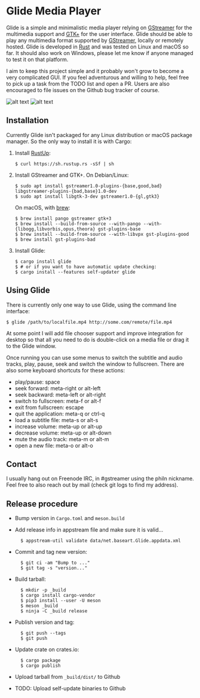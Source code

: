 Glide Media Player
==================

Glide is a simple and minimalistic media player relying on
[GStreamer](http://gstreamer.freedesktop.org) for the multimedia support
and [GTK+](http://gtk.org) for the user interface. Glide should be able
to play any multimedia format supported by
[GStreamer](http://gstreamer.freedesktop.org), locally or remotely
hosted. Glide is developed in [Rust](http://rust-lang.org) and was
tested on Linux and macOS so far. It should also work on Windows, please
let me know if anyone managed to test it on that platform.

I aim to keep this project simple and it probably won't grow to become a
very complicated GUI. If you feel adventurous and willing to help, feel
free to pick up a task from the TODO list and open a PR. Users are also
encouraged to file issues on the Github bug tracker of course.

![alt text](https://github.com/philn/glide/raw/master/screenshot.png "Glide screenshot")
![alt text](https://github.com/philn/glide/raw/master/audio-screenshot.png "Glide audio playback screenshot")

Installation
------------

Currently Glide isn't packaged for any Linux distribution or macOS
package manager. So the only way to install it is with Cargo:

1.  Install [RustUp](https://rustup.rs):

        $ curl https://sh.rustup.rs -sSf | sh

2.  Install GStreamer and GTK+. On Debian/Linux:

        $ sudo apt install gstreamer1.0-plugins-{base,good,bad} libgstreamer-plugins-{bad,base}1.0-dev
        $ sudo apt install libgtk-3-dev gstreamer1.0-{gl,gtk3}

    On macOS, with [brew](http://brew.sh):

        $ brew install pango gstreamer gtk+3
        $ brew install --build-from-source --with-pango --with-{libogg,libvorbis,opus,theora} gst-plugins-base
        $ brew install --build-from-source --with-libvpx gst-plugins-good
        $ brew install gst-plugins-bad

3.  Install Glide:

        $ cargo install glide
        $ # or if you want to have automatic update checking:
        $ cargo install --features self-updater glide

Using Glide
-----------

There is currently only one way to use Glide, using the command line
interface:

    $ glide /path/to/localfile.mp4 http://some.com/remote/file.mp4

At some point I will add file chooser support and improve integration
for desktop so that all you need to do is double-click on a media file
or drag it to the Glide window.

Once running you can use some menus to switch the subtitle and audio
tracks, play, pause, seek and switch the window to fullscreen. There are
also some keyboard shortcuts for these actions:

- play/pause: space
- seek forward: meta-right or alt-left
- seek backward: meta-left or alt-right
- switch to fullscreen: meta-f or alt-f
- exit from fullscreen: escape
- quit the application: meta-q or ctrl-q
- load a subtitle file: meta-s or alt-s
- increase volume: meta-up or alt-up
- decrease volume: meta-up or alt-down
- mute the audio track: meta-m or alt-m
- open a new file: meta-o or alt-o

Contact
-------

I usually hang out on Freenode IRC, in \#gstreamer using the philn
nickname. Feel free to also reach out by mail (check git logs to find my
address).

Release procedure
-----------------

- Bump version in `Cargo.toml` and `meson.build`
- Add release info in appstream file and make sure it is valid...

        $ appstream-util validate data/net.baseart.Glide.appdata.xml
        
- Commit and tag new version:

        $ git ci -am "Bump to ..."
        $ git tag -s "version..."

- Build tarball:

        $ mkdir -p _build
        $ cargo install cargo-vendor
        $ pip3 install --user -U meson
        $ meson _build
        $ ninja -C _build release

- Publish version and tag:

        $ git push --tags
        $ git push

- Update crate on crates.io:

        $ cargo package
        $ cargo publish

- Upload tarball from `_build/dist/` to Github
- TODO: Upload self-update binaries to Github
